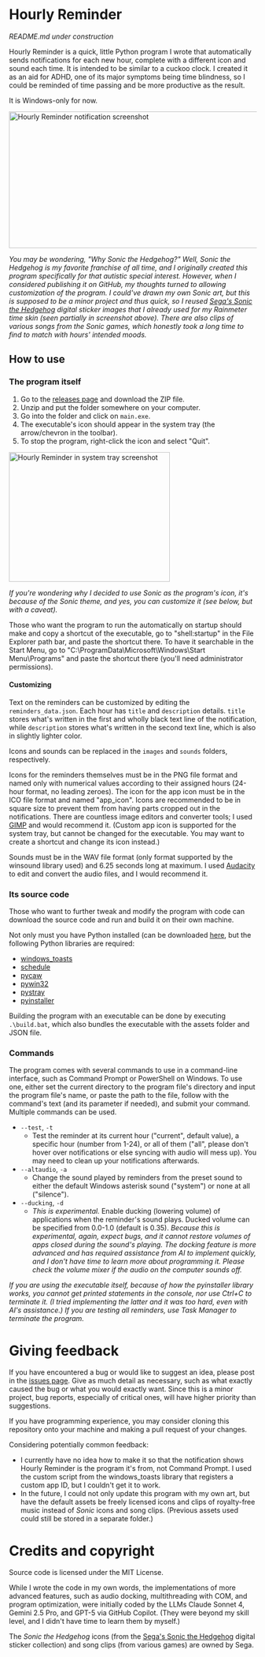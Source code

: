 # Hourly Reminder
*README.md under construction*

Hourly Reminder is a quick, little Python program I wrote that automatically sends notifications for each new hour, complete with a different icon and sound each time. It is intended to be similar to a cuckoo clock. I created it as an aid for ADHD, one of its major symptoms being time blindness, so I could be reminded of time passing and be more productive as the result.

It is Windows-only for now.

<img width="553" height="277" alt="Hourly Reminder notification screenshot" src="https://github.com/user-attachments/assets/5681ad84-0f5c-4a48-abaa-8c338494e761" />

*You may be wondering, "Why Sonic the Hedgehog?" Well, Sonic the Hedgehog is my favorite franchise of all time, and I originally created this program specifically for that autistic special interest. However, when I considered publishing it on GitHub, my thoughts turned to allowing customization of the program. I could've drawn my own Sonic art, but this is supposed to be a minor project and thus quick, so I reused [Sega's Sonic the Hedgehog](https://sonic.fandom.com/wiki/Sega%27s_Sonic_the_Sketchog) digital sticker images that I already used for my Rainmeter time skin (seen partially in screenshot above). There are also clips of various songs from the Sonic games, which honestly took a long time to find to match with hours' intended moods.*

## How to use
### The program itself
1. Go to the [releases page](https://github.com/PrincessPandaSource/Hourly-Reminder/releases/) and download the ZIP file.
2. Unzip and put the folder somewhere on your computer.
3. Go into the folder and click on `main.exe`.
4. The executable's icon should appear in the system tray (the arrow/chevron in the toolbar).
5. To stop the program, right-click the icon and select "Quit".

<img width="327" height="263" alt="Hourly Reminder in system tray screenshot" src="https://github.com/user-attachments/assets/1055d3ad-f1f2-4b0a-8bcb-cfe14387c417" />

*If you're wondering why I decided to use Sonic as the program's icon, it's because of the Sonic theme, and yes, you can customize it (see below, but with a caveat).*

Those who want the program to run the automatically on startup should make and copy a shortcut of the executable, go to "shell:startup" in the File Explorer path bar, and paste the shortcut there. To have it searchable in the Start Menu, go to "C:\ProgramData\Microsoft\Windows\Start Menu\Programs" and paste the shortcut there (you'll need administrator permissions).

#### Customizing
Text on the reminders can be customized by editing the `reminders_data.json`. Each hour has `title` and `description` details. `title` stores what's written in the first and wholly black text line of the notification, while `description` stores what's written in the second text line, which is also in slightly lighter color.

Icons and sounds can be replaced in the `images` and `sounds` folders, respectively.

Icons for the reminders themselves must be in the PNG file format and named only with numerical values according to their assigned hours (24-hour format, no leading zeroes). The icon for the app icon must be in the ICO file format and named "app_icon". Icons are recommended to be in square size to prevent them from having parts cropped out in the notifications. There are countless image editors and converter tools; I used [GIMP](https://www.gimp.org/) and would recommend it. (Custom app icon is supported for the system tray, but cannot be changed for the executable. You may want to create a shortcut and change its icon instead.)

Sounds must be in the WAV file format (only format supported by the winsound library used) and 6.25 seconds long at maximum. I used [Audacity](https://www.audacityteam.org/) to edit and convert the audio files, and I would recommend it.

### Its source code
Those who want to further tweak and modify the program with code can download the source code and run and build it on their own machine.

Not only must you have Python installed (can be downloaded [here](https://www.python.org/downloads/), but the following Python libraries are required:
* [windows_toasts](https://pypi.org/project/Windows-Toasts/)
* [schedule](https://pypi.org/project/schedule/)
* [pycaw](https://pypi.org/project/pycaw/)
* [pywin32](https://pypi.org/project/pywin32/)
* [pystray](https://pypi.org/project/pystray/)
* [pyinstaller](https://pypi.org/project/pyinstaller/)

Building the program with an executable can be done by executing `.\build.bat`, which also bundles the executable with the assets folder and JSON file.

### Commands
The program comes with several commands to use in a command-line interface, such as Command Prompt or PowerShell on Windows. To use one, either set the current directory to the program file's directory and input the program file's name, or paste the path to the file, follow with the command's text (and its parameter if needed), and submit your command. Multiple commands can be used.

* `--test`, `-t`
  - Test the reminder at its current hour ("current", default value), a specific hour (number from 1-24), or all of them ("all", please don't hover over notifications or else syncing with audio will mess up). You may need to clean up your notifications afterwards.
* `--altaudio`, `-a`
  - Change the sound played by reminders from the preset sound to either the default Windows asterisk sound ("system") or none at all ("silence").
* `--ducking`, ``-d``
  - *This is experimental.* Enable ducking (lowering volume) of applications when the reminder's sound plays. Ducked volume can be specified from 0.0-1.0 (default is 0.35). *Because this is experimental, again, expect bugs, and it cannot restore volumes of apps closed during the sound's playing. The docking feature is more advanced and has required assistance from AI to implement quickly, and I don't have time to learn more about programming it. Please check the volume mixer if the audio on the computer sounds off.*
 
*If you are using the executable itself, because of how the pyinstaller library works, you cannot get printed statements in the console, nor use Ctrl+C to terminate it. (I tried implementing the latter and it was too hard, even with AI's assistance.) If you are testing all reminders, use Task Manager to terminate the program.*

# Giving feedback
If you have encountered a bug or would like to suggest an idea, please post in the [issues page](https://github.com/PrincessPandaSource/Hourly-Reminder/issues). Give as much detail as necessary, such as what exactly caused the bug or what you would exactly want. Since this is a minor project, bug reports, especially of critical ones, will have higher priority than suggestions.

If you have programming experience, you may consider cloning this repository onto your machine and making a pull request of your changes.

Considering potentially common feedback:
* I currently have no idea how to make it so that the notification shows Hourly Reminder is the program it's from, not Command Prompt. I used the custom script from the windows_toasts library that registers a custom app ID, but I couldn't get it to work.
* In the future, I could not only update this program with my own art, but have the default assets be freely licensed icons and clips of royalty-free music instead of *Sonic* icons and song clips. (Previous assets used could still be stored in a separate folder.)

# Credits and copyright
Source code is licensed under the MIT License.

While I wrote the code in my own words, the implementations of more advanced features, such as audio docking, multithreading with COM, and program optimization, were initially coded by the LLMs Claude Sonnet 4, Gemini 2.5 Pro, and GPT-5 via GitHub Copilot. (They were beyond my skill level, and I didn't have time to learn them by myself.)

The *Sonic the Hedgehog* icons (from the [Sega's Sonic the Hedgehog](https://sonic.fandom.com/wiki/Sega%27s_Sonic_the_Sketchog) digital sticker collection) and song clips (from various games) are owned by Sega.
